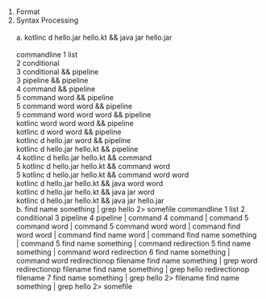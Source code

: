 1. Format
2. Syntax Processing <br><br>
  a. kotlinc d hello.jar hello.kt && java jar hello.jar <br><br>
    commandline
  1 list <br>
  2 conditional <br>
  3 conditional && pipeline <br>
  3 pipeline && pipeline <br>
  4 command && pipeline <br>
  5 command word && pipeline <br>
  5 command word word && pipeline <br>
  5 command word word word && pipeline <br>
    kotlinc word word word && pipeline <br>
    kotlinc d word word && pipeline <br>
    kotlinc d hello.jar word && pipeline <br>
    kotlinc d hello.jar hello.kt && pipeline <br>
  4 kotlinc d hello.jar hello.kt && command <br>
  5 kotlinc d hello.jar hello.kt && command word <br>
  5 kotlinc d hello.jar hello.kt && command word word <br>
    kotlinc d hello.jar hello.kt && java word word <br>
    kotlinc d hello.jar hello.kt && java jar word <br>
    kotlinc d hello.jar hello.kt && java jar hello.jar <br>
  b. find name something | grep hello 2> somefile
    commandline
  1 list
  2 conditional
  3 pipeline
  4 pipeline | command
  4 command | command
  5 command word | command
  5 command word word | command
    find word word | command
    find name word | command
    find name something | command
  5 find name something | command redirection
  5 find name something | command word redirection
  6 find name something | command word redirectionop filename
    find name something | grep word redirectionop filename
    find name something | grep hello redirectionop filename
  7 find name something | grep hello 2> filename
    find name something | grep hello 2> somefile
